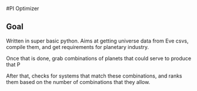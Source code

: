 #PI Optimizer

## Goal
Written in super basic python.
Aims at getting universe data from Eve csvs, compile them, and get requirements for planetary industry.

Once that is done, grab combinations of planets that could serve to produce that P

After that, checks for systems that match these combinations, and ranks them based on the number of combinations that they allow.